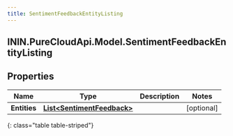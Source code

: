 ```yaml
---
title: SentimentFeedbackEntityListing
---
```

## ININ.PureCloudApi.Model.SentimentFeedbackEntityListing

## Properties

|Name | Type | Description | Notes|
|------------ | ------------- | ------------- | -------------|
| **Entities** | [**List&lt;SentimentFeedback&gt;**](SentimentFeedback.html) |  | [optional] |
{: class="table table-striped"}


